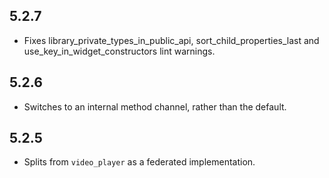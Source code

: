 ## 5.2.7

* Fixes library_private_types_in_public_api, sort_child_properties_last and use_key_in_widget_constructors
  lint warnings.

## 5.2.6

* Switches to an internal method channel, rather than the default.

## 5.2.5

* Splits from `video_player` as a federated implementation.
